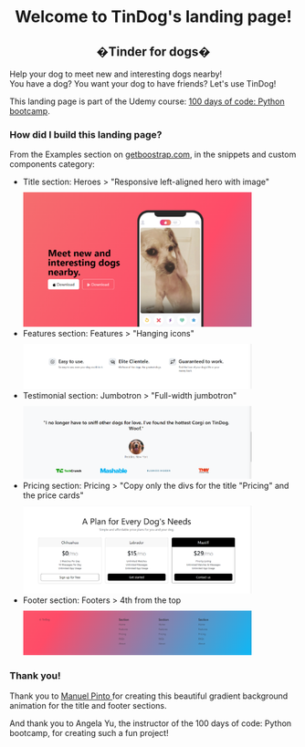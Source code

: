 <!DOCTYPE html>
<html lang="en">

<head>
  <meta charset="UTF-8">
  <meta name="viewport" content="width=device-width, initial-scale=1.0">
  <title>TinDog</title>
</head>
<body>
<h1 style="text-align:center">Welcome to TinDog's landing page!</h1>
<h2 style="text-align:center">&#1281101;Tinder for dogs&#1281101;</h2>
<p>Help your dog to meet new and interesting dogs nearby!<br>
You have a dog? You want your dog to have friends? Let's use TinDog!</p>
<p>This landing page is part of the Udemy course: <a href="https://www.udemy.com/course/100-days-of-code/">100 days of code: Python bootcamp</a>.</p>

<h3>How did I build this landing page?</h3>
<p>From the Examples section on <a href="https://getbootstrap.com/docs/10.3/examples/">getboostrap.com</a>, in the snippets and custom components category:</p>
<ul>
<li>Title section: Heroes > "Responsive left-aligned hero with image"</li>
<div style="margin-top: 10px">
<img src="images/tindog-screenshot.png" width="400">
</div>
<li>Features section: Features > "Hanging icons"</li>
<div style="margin-top: 10px">
<img src="images/feature screenshot.png" width="400">
</div>
<li>Testimonial section: Jumbotron > "Full-width jumbotron"</li>
<div style="margin-top: 10px">
<img src="images/testim screenshot.png" width="400">
</div>
<li>Pricing section: Pricing > "Copy only the divs for the title "Pricing" and the price cards"</li>
<div style="margin-top: 10px">
<img src="images/pricing screenshot.png" width="400">
</div>
<li>Footer section: Footers > 4th from the top</li>
<div style="margin-top: 10px">
<img src="images/footer screenshot.png" width="400">
</div>
</ul>
<h3>Thank you!</h3>
<p>Thank you to <a href="https://codepen.io/P1N2O/pen/pyBNzX">Manuel Pinto </a>for creating this beautiful gradient background animation for the title and footer sections.</p>
<p>And thank you to Angela Yu, the instructor of the 100 days of code: Python bootcamp, for creating such a fun project!</p>
</body>